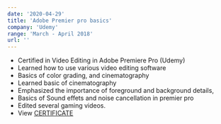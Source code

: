 ```yaml
---
date: '2020-04-29'
title: 'Adobe Premier pro basics'
company: 'Udemy'
range: 'March - April 2018'
url: ''
---
```


- Certified in Video Editing in Adobe Premiere Pro (Udemy)
- Learned how to use various video editing software
- Basics of color grading, and cinematography
- Learned basic of cinematography
- Emphasized the importance of foreground and background details,
- Basics of Sound effets and noise cancellation in premier pro
- Edited several gaming videos.
- View [CERTIFICATE](https://drive.google.com/file/d/1Y5BEDRQKdTToeRuH3qmuxgDAkyuYTCib/view?usp=sharing)
